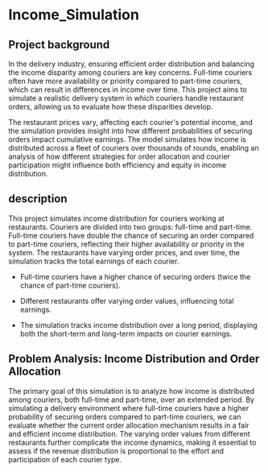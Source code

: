 # Income_Simulation

## Project background

In the delivery industry, ensuring efficient order distribution and balancing the income disparity among couriers are key concerns. Full-time couriers often have more availability or priority compared to part-time couriers, which can result in differences in income over time. This project aims to simulate a realistic delivery system in which couriers handle restaurant orders, allowing us to evaluate how these disparities develop.

The restaurant prices vary, affecting each courier's potential income, and the simulation provides insight into how different probabilities of securing orders impact cumulative earnings. The model simulates how income is distributed across a fleet of couriers over thousands of rounds, enabling an analysis of how different strategies for order allocation and courier participation might influence both efficiency and equity in income distribution.

## description
This project simulates income distribution for couriers working at restaurants. Couriers are divided into two groups: full-time and part-time. Full-time couriers have double the chance of securing an order compared to part-time couriers, reflecting their higher availability or priority in the system. The restaurants have varying order prices, and over time, the simulation tracks the total earnings of each courier.

- Full-time couriers have a higher chance of securing orders (twice the chance of part-time couriers).

- Different restaurants offer varying order values, influencing total earnings.

- The simulation tracks income distribution over a long period, displaying both the short-term and long-term impacts on courier earnings.


## Problem Analysis: Income Distribution and Order Allocation

The primary goal of this simulation is to analyze how income is distributed among couriers, both full-time and part-time, over an extended period. By simulating a delivery environment where full-time couriers have a higher probability of securing orders compared to part-time couriers, we can evaluate whether the current order allocation mechanism results in a fair and efficient income distribution. The varying order values from different restaurants further complicate the income dynamics, making it essential to assess if the revenue distribution is proportional to the effort and participation of each courier type.
